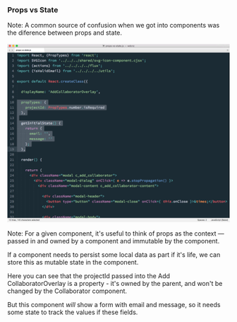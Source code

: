 ### Props vs State

Note:
A common source of confusion when we got into components was the diference between props and state.

This was something that tripped us up a bit when we first started writing components.

---

<a href="subl://open?url=file:///Users/vim/code/sketches/wdcnz-2015-react-tips-and-tricks/code-samples/props-vs-state.js"><img src="../../images/props-vs-state.png" style="margin-top: -60px; border: 0;" /></a>

Note:
For a given component, it's useful to think of props as the context — passed in and owned by a component and immutable by the component.

If a component needs to persist some local data as part if it's life, we can store this as mutable state in the component. 

Here you can see that the projectId passed into the Add CollaboratorOverlay is a property - it's owned by the parent, and won't be changed by the Collaborator component.

But this component _will_ show a form with email and message, so it needs some state to track the values if these fields.
